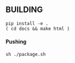 ## BUILDING

```
pip install -e .
( cd docs && make html )
```

#### Pushing
```
sh ./package.sh
```
